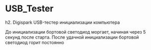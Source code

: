# USB_Tester

h2. Digispark USB-тестер инициализации компьютера

До инициализации бортовой светодиод моргает, начиная через 5 секунд после старта.
После удачной инициализации бортовой светодиод горит постоянно

